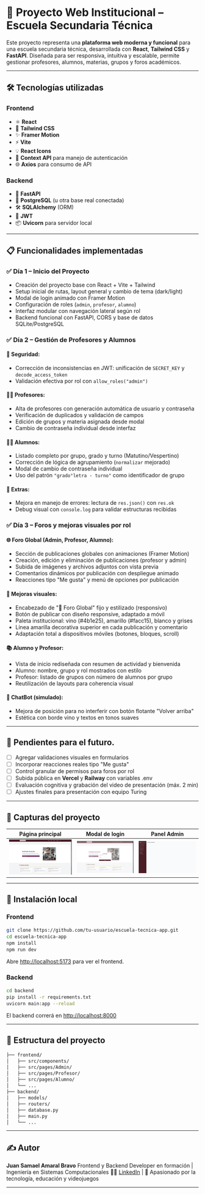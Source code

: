 # 🏫 Proyecto Web Institucional – Escuela Secundaria Técnica

Este proyecto representa una **plataforma web moderna y funcional** para una escuela secundaria técnica, desarrollada con **React**, **Tailwind CSS** y **FastAPI**. Diseñada para ser responsiva, intuitiva y escalable, permite gestionar profesores, alumnos, materias, grupos y foros académicos.

---

## 🛠️ Tecnologías utilizadas

### Frontend

* ⚛️ **React**
* 🎨 **Tailwind CSS**
* ✨ **Framer Motion**
* ⚡ **Vite**
* 💡 **React Icons**
* 🧱 **Context API** para manejo de autenticación
* 🌐 **Axios** para consumo de API

### Backend

* 🐍 **FastAPI**
* 🐘 **PostgreSQL** (u otra base real conectada)
* 🛠️ **SQLAlchemy** (ORM)
* 🔐 **JWT**
* 📦 **Uvicorn** para servidor local

---

## 📋 Funcionalidades implementadas

### ✅ Día 1 – Inicio del Proyecto

* Creación del proyecto base con React + Vite + Tailwind
* Setup inicial de rutas, layout general y cambio de tema (dark/light)
* Modal de login animado con Framer Motion
* Configuración de roles (`admin`, `profesor`, `alumno`)
* Interfaz modular con navegación lateral según rol
* Backend funcional con FastAPI, CORS y base de datos SQLite/PostgreSQL

### ✅ Día 2 – Gestión de Profesores y Alumnos

#### 🔐 Seguridad:

* Corrección de inconsistencias en JWT: unificación de `SECRET_KEY` y `decode_access_token`
* Validación efectiva por rol con `allow_roles("admin")`

#### 👨‍🏫 Profesores:

* Alta de profesores con generación automática de usuario y contraseña
* Verificación de duplicados y validación de campos
* Edición de grupos y materia asignada desde modal
* Cambio de contraseña individual desde interfaz

#### 👨‍🎓 Alumnos:

* Listado completo por grupo, grado y turno (Matutino/Vespertino)
* Corrección de lógica de agrupamiento (`normalizar` mejorado)
* Modal de cambio de contraseña individual
* Uso del patrón `"grado°letra - turno"` como identificador de grupo

#### 🧠 Extras:

* Mejora en manejo de errores: lectura de `res.json()` con `res.ok`
* Debug visual con `console.log` para validar estructuras recibidas

### ✅ Día 3 – Foros y mejoras visuales por rol

#### 🌐 Foro Global (Admin, Profesor, Alumno):

* Sección de publicaciones globales con animaciones (Framer Motion)
* Creación, edición y eliminación de publicaciones (profesor y admin)
* Subida de imágenes y archivos adjuntos con vista previa
* Comentarios dinámicos por publicación con despliegue animado
* Reacciones tipo "Me gusta" y menú de opciones por publicación

#### 🌚 Mejoras visuales:

* Encabezado de "📢 Foro Global" fijo y estilizado (responsivo)
* Botón de publicar con diseño responsive, adaptado a móvil
* Paleta institucional: vino (#4b1e25), amarillo (#facc15), blanco y grises
* Línea amarilla decorativa superior en cada publicación y comentario
* Adaptación total a dispositivos móviles (botones, bloques, scroll)

#### 📚 Alumno y Profesor:

* Vista de inicio rediseñada con resumen de actividad y bienvenida
* Alumno: nombre, grupo y rol mostrados con estilo
* Profesor: listado de grupos con número de alumnos por grupo
* Reutilización de layouts para coherencia visual

#### 💬 ChatBot (simulado):

* Mejora de posición para no interferir con botón flotante "Volver arriba"
* Estética con borde vino y textos en tonos suaves

---

## 📌 Pendientes para el futuro.

* [ ] Agregar validaciones visuales en formularios
* [ ] Incorporar reacciones reales tipo "Me gusta"
* [ ] Control granular de permisos para foros por rol
* [ ] Subida pública en **Vercel** y **Railway** con variables .env
* [ ] Evaluación cognitiva y grabación del video de presentación (máx. 2 min)
* [ ] Ajustes finales para presentación con equipo Turing

---

## 🗼 Capturas del proyecto

| Página principal              | Modal de login                  | Panel Admin                     |
| ----------------------------- | ------------------------------- | ------------------------------- |
| ![Home](screenshots/home.png) | ![Login](screenshots/login.png) | ![Admin](screenshots/admin.png) |

---

## 🚀 Instalación local

### Frontend

```bash
git clone https://github.com/tu-usuario/escuela-tecnica-app.git
cd escuela-tecnica-app
npm install
npm run dev
```

Abre [http://localhost:5173](http://localhost:5173) para ver el frontend.

### Backend

```bash
cd backend
pip install -r requirements.txt
uvicorn main:app --reload
```

El backend correrá en [http://localhost:8000](http://localhost:8000)

---

## 📁 Estructura del proyecto

```
├── frontend/
│   ├── src/components/
│   ├── src/pages/Admin/
│   ├── src/pages/Profesor/
│   ├── src/pages/Alumno/
│   └── ...
├── backend/
│   ├── models/
│   ├── routers/
│   ├── database.py
│   ├── main.py
│   └── ...
```

---

## ✍️ Autor

**Juan Samael Amaral Bravo**
Frontend y Backend Developer en formación | Ingeniería en Sistemas Computacionales
👨‍💻 [LinkedIn](https://www.linkedin.com/in/samaelamaral/) | 🕺️ Apasionado por la tecnología, educación y videojuegos

---


